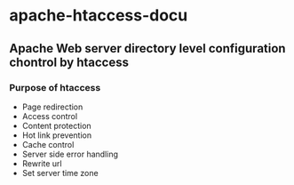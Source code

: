 # apache-htaccess-docu

## Apache Web server directory level configuration chontrol by htaccess

### Purpose of htaccess

* Page redirection
* Access control
* Content protection
* Hot link prevention
* Cache control
* Server side error handling
* Rewrite url
* Set server time zone

